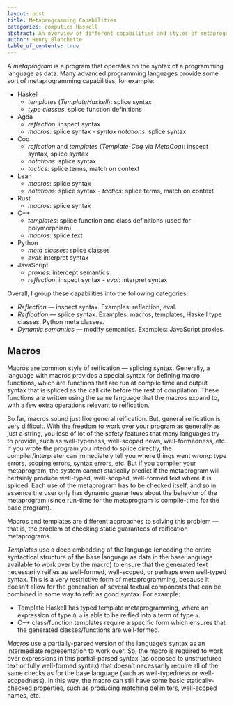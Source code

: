 ```yaml
---
layout: post
title: Metaprogramming Capabilities
categories: computics Haskell
abstract: An overview of different capabilities and styles of metaprogramming.
author: Henry Blanchette
table_of_contents: true
---
```


A *metaprogram* is a program that operates on the syntax of a programming
language as data. Many advanced programming languages provide some sort of
metaprogramming capabilities, for example:
- Haskell
  - _templates_ (_TemplateHaskell_): splice syntax
  - _type classes_:
	splice function definitions
- Agda
  - _reflection_: inspect syntax
  - _macros_:  splice syntax - _syntax
	notations_: splice syntax
- Coq
  - _reflection_ and  _templates_ (_Template-Coq_ via _MetaCoq_): inspect
	syntax, splice syntax
  - _notations_: splice syntax 
  - _tactics_: splice terms,
	match on context
- Lean
  - _macros_: splice syntax
  - _notations_: splice syntax - _tactics_:
	splice terms, match on context
- Rust
  - _macros_: splice syntax
- C++
  - _templates_: splice function and class definitions (used for
	polymorphism)
  - _macros_: splice text
- Python 
  - _meta classes_: splice classes 
  - _eval_: interpret syntax
- JavaScript 
  - _proxies_: intercept semantics 
  - _reflection_: inspect syntax -
	_eval_: interpret syntax

Overall, I group these capabilities into the following categories:
- *Reflection* — inspect syntax. Examples: reflection, eval.
- *Reification* — splice syntax. Examples: macros, templates, Haskell type
  classes, Python meta classes.
- *Dynamic semantics* — modify semantics. Examples: JavaScript proxies.

## Macros

Macros are common style of reification — splicing syntax. Generally, a language
with macros provides a special syntax for defining macro functions, which are
functions that are run at compile time and output syntax that is spliced as the
call cite before the rest of compilation. These functions are written using the
same language that the macros expand to, with a few extra operations relevant to
reification.

So far, macros sound just like general reification. But, general reification is
very difficult. With the freedom to work over your program as generally as just
a string, you lose of lot of the safety features that many languages try to
provide, such as well-typeness, well-scoped news, well-formedness, etc. If you
wrote the program you intend to splice directly, the compiler/interpreter can
immediately tell you where things went wrong: type errors, scoping errors,
syntax errors, etc. But if you compiler your metaprogram, the system cannot
statically predict if the metaprogram will certainly produce well-typed,
well-scoped, well-formed text where it is spliced. Each use of the metaprogram
has to be checked itself, and so in essence the user only has dynamic guarantees
about the behavior of the metaprogram (since run-time for the metaprogram is
compile-time for the base program).

Macros and templates are different approaches to solving this problem — that is,
the problem of checking static guarantees of reification metaprograms.

*Templates* use a deep embedding of the language (encoding the entire
syntactical structure of the base language as data in the base language
available to work over by the macro) to ensure that the generated text
necessarily reifies as well-formed, well-scoped, or perhaps even well-typed
syntax. This is a very restrictive form of metaprogramming, because it doesn’t
allow for the generation of several textual components that can be combined in
some way to refit as good syntax. For example:
- Template Haskell has typed template metaprogramming, where an expression of
  type `Q a` is able to be reified into a term of type `a`. 
- C++ class/function templates require a specific form which ensures that the
  generated classes/functions are well-formed.

*Macros* use a partially-parsed version of the language’s syntax as an
intermediate representation to work over. So, the macro is required to work over
expressions in this partial-parsed syntax (as opposed to unstructured text or
fully well-formed syntax) that doesn’t necessarily require all of the same
checks as for the base language (such as well-typedness or well-scopedness). In
this way, the macro can still have some basic statically-checked properties,
such as producing matching delimiters, well-scoped names, etc.